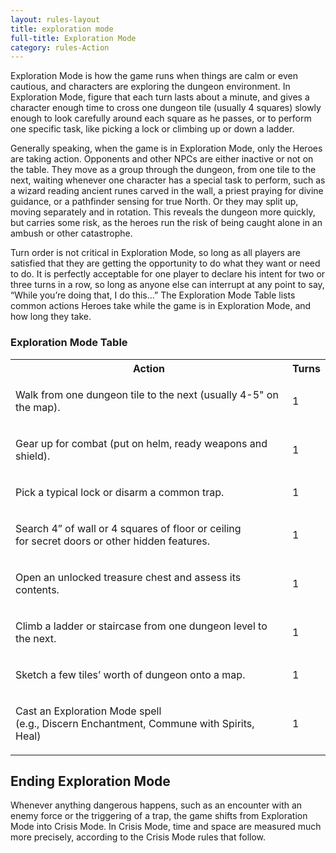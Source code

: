 ```yaml
---
layout: rules-layout
title: exploration mode
full-title: Exploration Mode
category: rules-Action
---
```


Exploration Mode is how the game runs when things are calm or even cautious, and characters are exploring the dungeon environment. In Exploration Mode, figure that each turn lasts about a minute, and gives a character enough time to cross one dungeon tile (usually 4 squares) slowly enough to look carefully around each square as he passes, or to perform one specific task, like picking a lock or climbing up or down a ladder.

Generally speaking, when the game is in Exploration Mode, only the Heroes are taking action. Opponents and other NPCs are either inactive or not on the table. They move as a group through the dungeon, from one tile to the next, waiting whenever one character has a special task to perform, such as a wizard reading ancient runes carved in the wall, a priest praying for divine guidance, or a pathfinder sensing for true North. Or they may split up, moving separately and in rotation. This reveals the dungeon more quickly, but carries some risk, as the heroes run the risk of being caught alone in an ambush or other catastrophe.

Turn order is not critical in Exploration Mode, so long as all players are satisfied that they are getting the opportunity to do what they want or need to do. It is perfectly acceptable for one player to declare his intent for two or three turns in a row, so long as anyone else can interrupt at any point to say, “While you’re doing that, I do this…”
The Exploration Mode Table lists common actions Heroes take while the game is in Exploration Mode, and how long they take.

### Exploration Mode Table
<table>
  <tr>
    <th>Action</th>
    <th>Turns</th>
  </tr>
  <tr>
    <td class="table-sentence">
      <p>Walk from one dungeon tile to the next (usually 4-5" on the map).</p>
    </td>
    <td>1</td>
  </tr>
  <tr>
    <td class="table-sentence">
      <p>Gear up for combat (put on helm, ready weapons and shield).</p>
    </td>
    <td>1</td>
  </tr>
  <tr>
    <td class="table-sentence">
      <p>Pick a typical lock or disarm a common trap.</p>
    </td>
    <td>1</td>
  </tr>
  <tr>
    <td class="table-sentence">
      <p>Search 4” of wall or 4 squares of floor or ceiling<br>for secret doors or other hidden features.</p>
    </td>
    <td>1</td>
  </tr>
  <tr>
    <td class="table-sentence">
      <p>Open an unlocked treasure chest and assess its contents.</p>
    </td>
    <td>1</td>
  </tr>
  <tr>
    <td class="table-sentence">
      <p>Climb a ladder or staircase from one dungeon level to the next.</p>
    </td>
    <td>1</td>
  </tr>
  <tr>
    <td class="table-sentence">
      <p>Sketch a few tiles’ worth of dungeon onto a map.</p>
    </td>
    <td>1</td>
  </tr>
  <tr>
    <td class="table-sentence">
      <p>Cast an Exploration Mode spell<br>(e.g., Discern Enchantment, Commune with Spirits, Heal)</p>
    </td>
    <td>1</td>
  </tr>
</table>

## Ending Exploration Mode
Whenever anything dangerous happens, such as an encounter with an enemy force or the triggering of a trap, the game shifts from Exploration Mode into Crisis Mode. In Crisis Mode, time and space are measured much more precisely, according to the Crisis Mode rules that follow.
